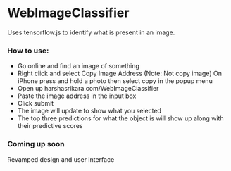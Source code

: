 # WebImageClassifier

Uses tensorflow.js to identify what is present in an image. 

### How to use:
 - Go online and find an image of something
 - Right click and select Copy Image Address (Note: Not copy image) On iPhone press and hold a photo then select copy in the popup menu
 - Open up harshasrikara.com/WebImageClassifier
 - Paste the image address in the input box
 - Click submit
 - The image will update to show what you selected
 - The top three predictions for what the object is will show up along with their predictive scores
 
### Coming up soon

Revamped design and user interface
